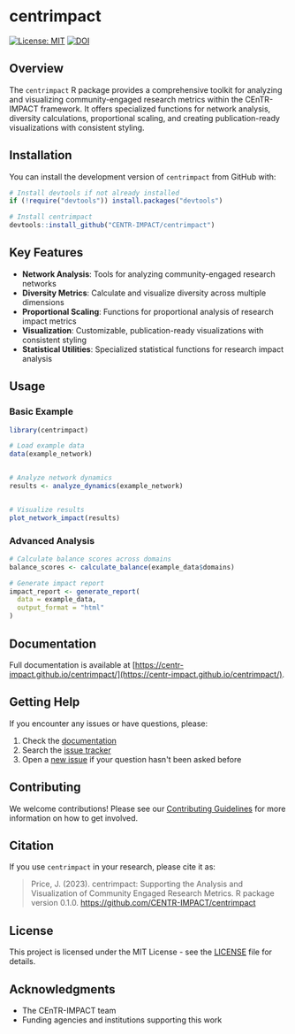 # centrimpact

[![License: MIT](https://img.shields.io/badge/License-MIT-yellow.svg)](https://opensource.org/licenses/MIT)
[![DOI](https://zenodo.org/badge/DOI/10.5281/zenodo.XXXXXXX.svg)](https://doi.org/10.5281/zenodo.XXXXXXX)

## Overview

The `centrimpact` R package provides a comprehensive toolkit for analyzing and visualizing community-engaged research metrics within the CEnTR-IMPACT framework. It offers specialized functions for network analysis, diversity calculations, proportional scaling, and creating publication-ready visualizations with consistent styling.

## Installation

You can install the development version of `centrimpact` from GitHub with:

```r
# Install devtools if not already installed
if (!require("devtools")) install.packages("devtools")

# Install centrimpact
devtools::install_github("CENTR-IMPACT/centrimpact")
```

## Key Features

- **Network Analysis**: Tools for analyzing community-engaged research networks
- **Diversity Metrics**: Calculate and visualize diversity across multiple dimensions
- **Proportional Scaling**: Functions for proportional analysis of research impact metrics
- **Visualization**: Customizable, publication-ready visualizations with consistent styling
- **Statistical Utilities**: Specialized statistical functions for research impact analysis

## Usage

### Basic Example

```r
library(centrimpact)

# Load example data
data(example_network)


# Analyze network dynamics
results <- analyze_dynamics(example_network)


# Visualize results
plot_network_impact(results)
```

### Advanced Analysis

```r
# Calculate balance scores across domains
balance_scores <- calculate_balance(example_data$domains)

# Generate impact report
impact_report <- generate_report(
  data = example_data,
  output_format = "html"
)
```

## Documentation

Full documentation is available at [https://centr-impact.github.io/centrimpact/](https://centr-impact.github.io/centrimpact/).

## Getting Help

If you encounter any issues or have questions, please:

1. Check the [documentation](https://centr-impact.github.io/centrimpact/)
2. Search the [issue tracker](https://github.com/CENTR-IMPACT/centrimpact/issues)
3. Open a [new issue](https://github.com/CENTR-IMPACT/centrimpact/issues/new/choose) if your question hasn't been asked before

## Contributing

We welcome contributions! Please see our [Contributing Guidelines](CONTRIBUTING.md) for more information on how to get involved.

## Citation

If you use `centrimpact` in your research, please cite it as:

> Price, J. (2023). centrimpact: Supporting the Analysis and Visualization of Community Engaged Research Metrics. R package version 0.1.0. https://github.com/CENTR-IMPACT/centrimpact

## License

This project is licensed under the MIT License - see the [LICENSE](LICENSE) file for details.

## Acknowledgments

- The CEnTR-IMPACT team
- Funding agencies and institutions supporting this work
